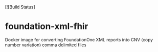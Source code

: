 [![Build Status]

# foundation-xml-fhir

Docker image for converting FoundationOne XML reports into CNV (copy number variation) comma delimited files
